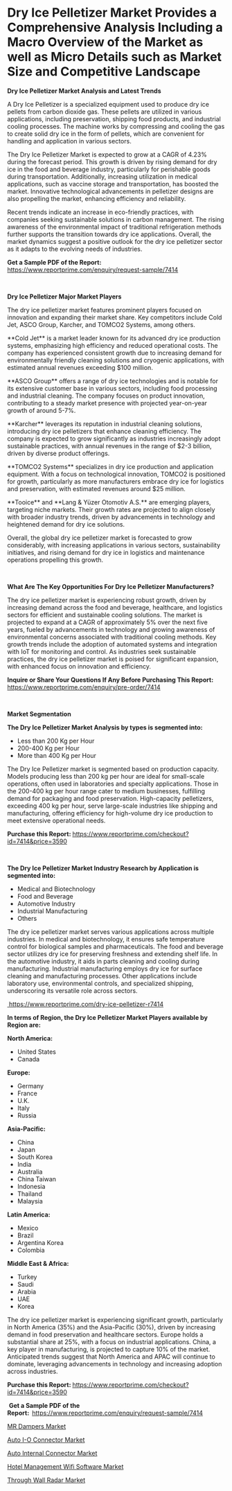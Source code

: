 <p><h1>Dry Ice Pelletizer Market Provides a Comprehensive Analysis Including a Macro Overview of the Market as well as Micro Details such as Market Size and Competitive Landscape</h1></p><p><strong>Dry Ice Pelletizer Market Analysis and Latest Trends</strong></p>
<p><p>A Dry Ice Pelletizer is a specialized equipment used to produce dry ice pellets from carbon dioxide gas. These pellets are utilized in various applications, including preservation, shipping food products, and industrial cooling processes. The machine works by compressing and cooling the gas to create solid dry ice in the form of pellets, which are convenient for handling and application in various sectors.</p><p>The Dry Ice Pelletizer Market is expected to grow at a CAGR of 4.23% during the forecast period. This growth is driven by rising demand for dry ice in the food and beverage industry, particularly for perishable goods during transportation. Additionally, increasing utilization in medical applications, such as vaccine storage and transportation, has boosted the market. Innovative technological advancements in pelletizer designs are also propelling the market, enhancing efficiency and reliability. </p><p>Recent trends indicate an increase in eco-friendly practices, with companies seeking sustainable solutions in carbon management. The rising awareness of the environmental impact of traditional refrigeration methods further supports the transition towards dry ice applications. Overall, the market dynamics suggest a positive outlook for the dry ice pelletizer sector as it adapts to the evolving needs of industries.</p></p>
<p><strong>Get a Sample PDF of the Report:&nbsp;</strong> <a href="https://www.reportprime.com/enquiry/request-sample/7414">https://www.reportprime.com/enquiry/request-sample/7414</a></p>
<p>&nbsp;</p>
<p><strong>Dry Ice Pelletizer Major Market Players</strong></p>
<p><p>The dry ice pelletizer market features prominent players focused on innovation and expanding their market share. Key competitors include Cold Jet, ASCO Group, Karcher, and TOMCO2 Systems, among others. </p><p>**Cold Jet** is a market leader known for its advanced dry ice production systems, emphasizing high efficiency and reduced operational costs. The company has experienced consistent growth due to increasing demand for environmentally friendly cleaning solutions and cryogenic applications, with estimated annual revenues exceeding $100 million.</p><p>**ASCO Group** offers a range of dry ice technologies and is notable for its extensive customer base in various sectors, including food processing and industrial cleaning. The company focuses on product innovation, contributing to a steady market presence with projected year-on-year growth of around 5-7%.</p><p>**Karcher** leverages its reputation in industrial cleaning solutions, introducing dry ice pelletizers that enhance cleaning efficiency. The company is expected to grow significantly as industries increasingly adopt sustainable practices, with annual revenues in the range of $2-3 billion, driven by diverse product offerings.</p><p>**TOMCO2 Systems** specializes in dry ice production and application equipment. With a focus on technological innovation, TOMCO2 is positioned for growth, particularly as more manufacturers embrace dry ice for logistics and preservation, with estimated revenues around $25 million.</p><p>**Tooice** and **Lang & Yüzer Otomotiv A.S.** are emerging players, targeting niche markets. Their growth rates are projected to align closely with broader industry trends, driven by advancements in technology and heightened demand for dry ice solutions.</p><p>Overall, the global dry ice pelletizer market is forecasted to grow considerably, with increasing applications in various sectors, sustainability initiatives, and rising demand for dry ice in logistics and maintenance operations propelling this growth.</p></p>
<p>&nbsp;</p>
<p><strong>What Are The Key Opportunities For Dry Ice Pelletizer Manufacturers?</strong></p>
<p><p>The dry ice pelletizer market is experiencing robust growth, driven by increasing demand across the food and beverage, healthcare, and logistics sectors for efficient and sustainable cooling solutions. The market is projected to expand at a CAGR of approximately 5% over the next five years, fueled by advancements in technology and growing awareness of environmental concerns associated with traditional cooling methods. Key growth trends include the adoption of automated systems and integration with IoT for monitoring and control. As industries seek sustainable practices, the dry ice pelletizer market is poised for significant expansion, with enhanced focus on innovation and efficiency.</p></p>
<p><strong>Inquire or Share Your Questions If Any Before Purchasing This Report:</strong> <a href="https://www.reportprime.com/enquiry/pre-order/7414">https://www.reportprime.com/enquiry/pre-order/7414</a></p>
<p>&nbsp;</p>
<p><strong>Market Segmentation</strong></p>
<p><strong>The Dry Ice Pelletizer Market Analysis by types is segmented into:</strong></p>
<p><ul><li>Less than 200 Kg per Hour</li><li>200-400 Kg per Hour</li><li>More than 400 Kg per Hour</li></ul></p>
<p><p>The Dry Ice Pelletizer market is segmented based on production capacity. Models producing less than 200 kg per hour are ideal for small-scale operations, often used in laboratories and specialty applications. Those in the 200-400 kg per hour range cater to medium businesses, fulfilling demand for packaging and food preservation. High-capacity pelletizers, exceeding 400 kg per hour, serve large-scale industries like shipping and manufacturing, offering efficiency for high-volume dry ice production to meet extensive operational needs.</p></p>
<p><strong>Purchase this Report:&nbsp;</strong><a href="https://www.reportprime.com/checkout?id=7414&price=3590">https://www.reportprime.com/checkout?id=7414&price=3590</a></p>
<p>&nbsp;</p>
<p><strong>The Dry Ice Pelletizer Market Industry Research by Application is segmented into:</strong></p>
<p><ul><li>Medical and Biotechnology</li><li>Food and Beverage</li><li>Automotive Industry</li><li>Industrial Manufacturing</li><li>Others</li></ul></p>
<p><p>The dry ice pelletizer market serves various applications across multiple industries. In medical and biotechnology, it ensures safe temperature control for biological samples and pharmaceuticals. The food and beverage sector utilizes dry ice for preserving freshness and extending shelf life. In the automotive industry, it aids in parts cleaning and cooling during manufacturing. Industrial manufacturing employs dry ice for surface cleaning and manufacturing processes. Other applications include laboratory use, environmental controls, and specialized shipping, underscoring its versatile role across sectors.</p></p>
<p><a href="https://www.reportprime.com/dry-ice-pelletizer-r7414">&nbsp;https://www.reportprime.com/dry-ice-pelletizer-r7414</a></p>
<p><strong>In terms of Region, the Dry Ice Pelletizer Market Players available by Region are:</strong></p>
<p>
    <p> <strong> North America: </strong>
        <ul>
            <li>United States</li>
            <li>Canada</li>
        </ul>
        </p> 
    <p> <strong> Europe: </strong>
        <ul>
            <li>Germany</li>
            <li>France</li>
            <li>U.K.</li>
            <li>Italy</li>
            <li>Russia</li>
        </ul>
        </p> 
    <p> <strong> Asia-Pacific: </strong>
        <ul>
            <li>China</li>
            <li>Japan</li>
            <li>South Korea</li>
            <li>India</li>
            <li>Australia</li>
            <li>China Taiwan</li>
            <li>Indonesia</li>
            <li>Thailand</li>
            <li>Malaysia</li>
        </ul>
        </p> 
    <p> <strong> Latin America: </strong>
        <ul>
            <li>Mexico</li>
            <li>Brazil</li>
            <li>Argentina Korea</li>
            <li>Colombia</li>
        </ul>
        </p> 
    <p> <strong> Middle East & Africa: </strong>
        <ul>
            <li>Turkey</li>
            <li>Saudi</li>
            <li>Arabia</li>
            <li>UAE</li>
            <li>Korea</li>
        </ul>
    </p>
    </p>
<p><p>The dry ice pelletizer market is experiencing significant growth, particularly in North America (35%) and the Asia-Pacific (30%), driven by increasing demand in food preservation and healthcare sectors. Europe holds a substantial share at 25%, with a focus on industrial applications. China, a key player in manufacturing, is projected to capture 10% of the market. Anticipated trends suggest that North America and APAC will continue to dominate, leveraging advancements in technology and increasing adoption across industries.</p></p>
<p><strong>Purchase this Report: </strong><a href="https://www.reportprime.com/checkout?id=7414&price=3590">https://www.reportprime.com/checkout?id=7414&price=3590</a></p>
<p>&nbsp;<strong>Get a Sample PDF of the Report:&nbsp;&nbsp;</strong><a href="https://www.reportprime.com/enquiry/request-sample/7414">https://www.reportprime.com/enquiry/request-sample/7414</a></p>
<p><strong></strong></p>
<p><p><a href="https://github.com/MaryNelson695/Market-Research-Report-List-1/blob/main/mr-dampers-market.md">MR Dampers Market</a></p><p><a href="https://issuu.com/reportprime-2/docs/auto-i-o-connector-market-size-2030_ee44c10b272a60">Auto I-O Connector Market</a></p><p><a href="https://issuu.com/reportprime-2/docs/auto-internal-connector-market-size_3567d1cf4fd691">Auto Internal Connector Market</a></p><p><a href="https://medium.com/@perkinscortes1521/what-are-the-emerging-market-trends-of-hotel-management-wifi-software-market-eb5642872838">Hotel Management Wifi Software Market</a></p><p><a href="https://github.com/AshrafKhan865/Market-Research-Report-List-1/blob/main/through-wall-radar-market.md">Through Wall Radar Market</a></p></p>
